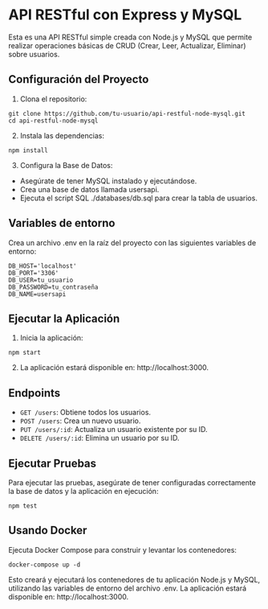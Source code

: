 # API RESTful con Express y MySQL
Esta es una API RESTful simple creada con Node.js y MySQL que permite realizar operaciones básicas de CRUD (Crear, Leer, Actualizar, Eliminar) sobre usuarios.

## Configuración del Proyecto
1. Clona el repositorio:
```
git clone https://github.com/tu-usuario/api-restful-node-mysql.git
cd api-restful-node-mysql
```
2. Instala las dependencias:
```
npm install
```
3. Configura la Base de Datos:
  - Asegúrate de tener MySQL instalado y ejecutándose.
  - Crea una base de datos llamada usersapi.
  - Ejecuta el script SQL ./databases/db.sql para crear la tabla de usuarios.


  ## Variables de entorno
  Crea un archivo .env en la raíz del proyecto con las siguientes variables de entorno:
  ```
  DB_HOST='localhost'
  DB_PORT='3306'
  DB_USER=tu_usuario
  DB_PASSWORD=tu_contraseña
  DB_NAME=usersapi
  ```
  ## Ejecutar la Aplicación
  1. Inicia la aplicación:
  ```
  npm start
  ```
  2. La aplicación estará disponible en: http://localhost:3000.

  ## Endpoints
  - `GET /users`: Obtiene todos los usuarios.
  - `POST /users`: Crea un nuevo usuario.
  - `PUT /users/:id`: Actualiza un usuario existente por su ID.
  - `DELETE /users/:id`: Elimina un usuario por su ID.

  ## Ejecutar Pruebas
  Para ejecutar las pruebas, asegúrate de tener configuradas correctamente la base de datos y la aplicación en ejecución:
  ```
  npm test
  ```

  ## Usando Docker
  Ejecuta Docker Compose para construir y levantar los contenedores:
  ```
  docker-compose up -d
  ```
  Esto creará y ejecutará los contenedores de tu aplicación Node.js y MySQL, utilizando las variables de entorno del archivo .env.
  La aplicación estará disponible en: http://localhost:3000.